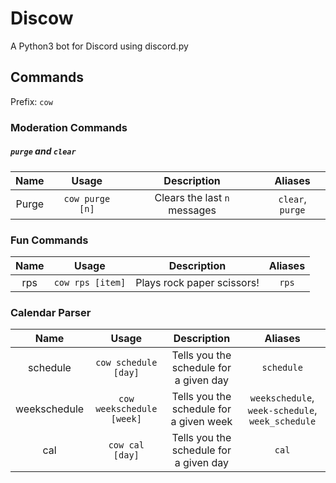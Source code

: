 # Discow
A Python3 bot for Discord using discord.py
## Commands
Prefix: `cow`

### Moderation Commands
##### `purge` and `clear`

| **Name** | **Usage** | **Description** | **Aliases** |
|:-:|:-:|:-:|:-:|
|Purge|`cow purge [n]`|Clears the last `n` messages|`clear`, `purge`|

### Fun Commands
| **Name** | **Usage** | **Description** | **Aliases** |
|:-:|:-:|:-:|:-:|
|rps|`cow rps [item]`|Plays rock paper scissors!|`rps`|
### Calendar Parser
| **Name** | **Usage** | **Description** | **Aliases** |
|:-:|:-:|:-:|:-:|
|schedule|`cow schedule [day]`|Tells you the schedule for a given day|`schedule`|
|weekschedule|`cow weekschedule [week]`|Tells you the schedule for a given week|`weekschedule`, `week-schedule`, `week_schedule`|
|cal|`cow cal [day]`|Tells you the schedule for a given day|`cal`|
